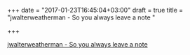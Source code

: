 +++
date = "2017-01-23T16:45:04+03:00"
draft = true
title = "jwalterweatherman - So you always leave a note "

+++

<p><a href="https://t.co/ARU6Su5N7q">jwalterweatherman - So you always leave a note </a></p>
